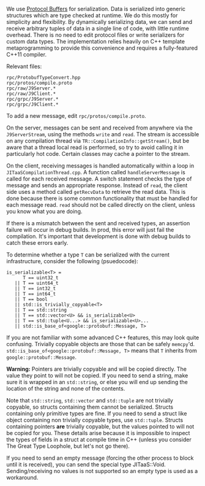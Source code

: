 We use [Protocol Buffers](https://github.com/google/protobuf) for serialization. Data is serialized into generic structures which are type checked at runtime. We do this mostly for simplicity and flexibility. By dynamically serializing data, we can send and receive arbitrary tuples of data in a single line of code, with little runtime overhead. There is no need to edit protocol files or write serializers for custom data types. The implementation relies heavily on C++ template metaprogramming to provide this convenience and requires a fully-featured C++11 compiler.

Relevant files:
```
rpc/ProtobufTypeConvert.hpp
rpc/protos/compile.proto
rpc/raw/J9Server.*
rpc/raw/J9Client.*
rpc/grpc/J9Server.*
rpc/grpc/J9Client.*
```

To add a new message, edit `rpc/protos/compile.proto`.

On the server, messages can be sent and received from anywhere via the `J9ServerStream`, using the methods `write` and `read`.  The stream is accessible on any compilation thread via `TR::CompilationInfo::getStream()`, but be aware that a thread local read is performed, so try to avoid calling it in particularly hot code. Certain classes may cache a pointer to the stream.

On the client, receiving messages is handled automatically within a loop in `JITaaSCompilationThread.cpp`. A function called `handleServerMessage` is called for each received message. A switch statement checks the type of message and sends an appropriate response. Instead of `read`, the client side uses a method called `getRecvData` to retrieve the read data. This is done because there is some common functionality that must be handled for each message read. `read` should not be called directly on the client, unless you know what you are doing.

If there is a mismatch between the sent and received types, an assertion failure will occur in debug builds. In prod, this error will just fail the compilation. It's important that development is done with debug builds to catch these errors early.

To determine whether a type `T` can be serialized with the current infrastructure, consider the following (psuedocode):
```
is_serializable<T> =
      T == uint32_t
   || T == uint64_t
   || T == int32_t
   || T == int64_t
   || T == bool
   || std::is_trivially_copyable<T>
   || T == std::string
   || T == std::vector<U> && is_serializable<U>
   || T == std::tuple<U...> && is_serializable<U>...
   || std::is_base_of<google::protobuf::Message, T>
```

If you are not familiar with some advanced C++ features, this may look quite confusing. Trivially copyable objects are those that can be safely `memcpy`'d. `std::is_base_of<google::protobuf::Message, T>` means that `T` inherits from `google::protobuf::Message`.

**Warning:** Pointers are trivially copyable and will be copied directly. The value they point to will not be copied. If you need to send a string, make sure it is wrapped in an `std::string`, or else you will end up sending the location of the string and none of the contents.

Note that `std::string`, `std::vector` and `std::tuple` are not trivially copyable, so structs containing them cannot be serialized. Structs containing only primitive types are fine. If you need to send a struct like object containing non trivially copyable types, use `std::tuple`. Structs containing pointers **are** trivially copyable, but the values pointed to will not be copied for you. These details arise because it is impossible to inspect the types of fields in a struct at compile time in C++ (unless you consider The Great Type Loophole, but let's not go there).

If you need to send an empty message (forcing the other process to block until it is received), you can send the special type JITaaS::Void. Sending/receiving no values is not supported so an empty type is used as a workaround.
